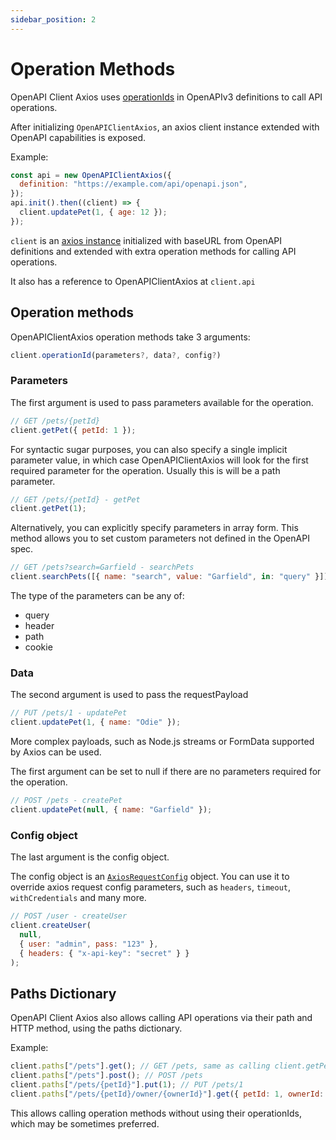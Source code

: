 ```yaml
---
sidebar_position: 2
---
```


# Operation Methods

OpenAPI Client Axios uses [operationIds](https://github.com/OAI/OpenAPI-Specification/blob/master/versions/3.0.0.md#operation-object)
in OpenAPIv3 definitions to call API operations.

After initializing `OpenAPIClientAxios`, an axios client instance extended with OpenAPI capabilities is exposed.

Example:

```javascript
const api = new OpenAPIClientAxios({
  definition: "https://example.com/api/openapi.json",
});
api.init().then((client) => {
  client.updatePet(1, { age: 12 });
});
```

`client` is an [axios instance](https://github.com/axios/axios#creating-an-instance) initialized with
baseURL from OpenAPI definitions and extended with extra operation methods for calling API operations.

It also has a reference to OpenAPIClientAxios at `client.api`

## Operation methods

OpenAPIClientAxios operation methods take 3 arguments:

```javascript
client.operationId(parameters?, data?, config?)
```

### Parameters

The first argument is used to pass parameters available for the operation.

```javascript
// GET /pets/{petId}
client.getPet({ petId: 1 });
```

For syntactic sugar purposes, you can also specify a single implicit parameter value, in which case OpenAPIClientAxios
will look for the first required parameter for the operation. Usually this is will be a path parameter.

```javascript
// GET /pets/{petId} - getPet
client.getPet(1);
```

Alternatively, you can explicitly specify parameters in array form. This method allows you to set custom parameters not defined
in the OpenAPI spec.

```javascript
// GET /pets?search=Garfield - searchPets
client.searchPets([{ name: "search", value: "Garfield", in: "query" }]);
```

The type of the parameters can be any of:

- query
- header
- path
- cookie

### Data

The second argument is used to pass the requestPayload

```javascript
// PUT /pets/1 - updatePet
client.updatePet(1, { name: "Odie" });
```

More complex payloads, such as Node.js streams or FormData supported by Axios can be used.

The first argument can be set to null if there are no parameters required for the operation.

```javascript
// POST /pets - createPet
client.updatePet(null, { name: "Garfield" });
```

### Config object

The last argument is the config object.

The config object is an [`AxiosRequestConfig`](https://github.com/axios/axios#request-config) object. You can use it to
override axios request config parameters, such as `headers`, `timeout`, `withCredentials` and many more.

```javascript
// POST /user - createUser
client.createUser(
  null,
  { user: "admin", pass: "123" },
  { headers: { "x-api-key": "secret" } }
);
```

## Paths Dictionary

OpenAPI Client Axios also allows calling API operations via their path and HTTP
method, using the paths dictionary.

Example:

```javascript
client.paths["/pets"].get(); // GET /pets, same as calling client.getPets()
client.paths["/pets"].post(); // POST /pets
client.paths["/pets/{petId}"].put(1); // PUT /pets/1
client.paths["/pets/{petId}/owner/{ownerId}"].get({ petId: 1, ownerId: 2 }); // GET /pets/1/owner/2
```

This allows calling operation methods without using their operationIds, which
may be sometimes preferred.
